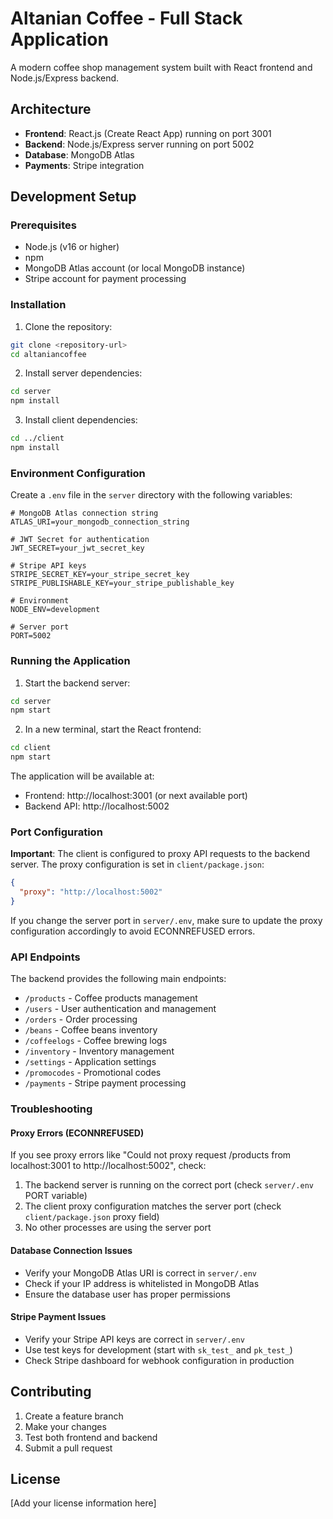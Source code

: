 # Altanian Coffee - Full Stack Application

A modern coffee shop management system built with React frontend and Node.js/Express backend.

## Architecture

- **Frontend**: React.js (Create React App) running on port 3001
- **Backend**: Node.js/Express server running on port 5002
- **Database**: MongoDB Atlas
- **Payments**: Stripe integration

## Development Setup

### Prerequisites

- Node.js (v16 or higher)
- npm
- MongoDB Atlas account (or local MongoDB instance)
- Stripe account for payment processing

### Installation

1. Clone the repository:
```bash
git clone <repository-url>
cd altaniancoffee
```

2. Install server dependencies:
```bash
cd server
npm install
```

3. Install client dependencies:
```bash
cd ../client
npm install
```

### Environment Configuration

Create a `.env` file in the `server` directory with the following variables:

```env
# MongoDB Atlas connection string
ATLAS_URI=your_mongodb_connection_string

# JWT Secret for authentication
JWT_SECRET=your_jwt_secret_key

# Stripe API keys
STRIPE_SECRET_KEY=your_stripe_secret_key
STRIPE_PUBLISHABLE_KEY=your_stripe_publishable_key

# Environment
NODE_ENV=development

# Server port
PORT=5002
```

### Running the Application

1. Start the backend server:
```bash
cd server
npm start
```

2. In a new terminal, start the React frontend:
```bash
cd client
npm start
```

The application will be available at:
- Frontend: http://localhost:3001 (or next available port)
- Backend API: http://localhost:5002

### Port Configuration

**Important**: The client is configured to proxy API requests to the backend server. The proxy configuration is set in `client/package.json`:

```json
{
  "proxy": "http://localhost:5002"
}
```

If you change the server port in `server/.env`, make sure to update the proxy configuration accordingly to avoid ECONNREFUSED errors.

### API Endpoints

The backend provides the following main endpoints:

- `/products` - Coffee products management
- `/users` - User authentication and management
- `/orders` - Order processing
- `/beans` - Coffee beans inventory
- `/coffeelogs` - Coffee brewing logs
- `/inventory` - Inventory management
- `/settings` - Application settings
- `/promocodes` - Promotional codes
- `/payments` - Stripe payment processing

### Troubleshooting

#### Proxy Errors (ECONNREFUSED)

If you see proxy errors like "Could not proxy request /products from localhost:3001 to http://localhost:5002", check:

1. The backend server is running on the correct port (check `server/.env` PORT variable)
2. The client proxy configuration matches the server port (check `client/package.json` proxy field)
3. No other processes are using the server port

#### Database Connection Issues

- Verify your MongoDB Atlas URI is correct in `server/.env`
- Check if your IP address is whitelisted in MongoDB Atlas
- Ensure the database user has proper permissions

#### Stripe Payment Issues

- Verify your Stripe API keys are correct in `server/.env`
- Use test keys for development (start with `sk_test_` and `pk_test_`)
- Check Stripe dashboard for webhook configuration in production

## Contributing

1. Create a feature branch
2. Make your changes
3. Test both frontend and backend
4. Submit a pull request

## License

[Add your license information here]
